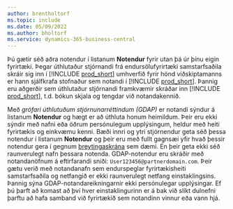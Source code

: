 ```yaml
---
author: brentholtorf
ms.topic: include
ms.date: 05/09/2022
ms.author: bholtorf
ms.service: dynamics-365-business-central
---
```

Þú gætir séð aðra notendur í listanum **Notendur** fyrir utan þá úr þínu eigin fyrirtæki. Þegar úthlutaður stjórnandi frá endursölufyrirtæki samstarfsaðila skráir sig inn í [!INCLUDE [prod_short](prod_short.md)] umhverfið fyrir hönd viðskiptamanns er hann sjálfkrafa stofnaður sem notandi í [!INCLUDE [prod_short](prod_short.md)]. Þannig eru aðgerðir sem úthlutaður stjórnandi framkvæmir skráðar inn [!INCLUDE [prod_short](prod_short.md)], t.d. bókun skjala og tengdar við notandakennið.  

Með *grófari úthlutuðum stjórnunarréttindum (GDAP)* er notandi sýndur á listanum **Notendur** og hægt er að úthluta honum heimildum. Þeir eru ekki sýndir með nafni eða öðrum persónulegum upplýsingum, heldur með heiti fyrirtækis og einkvæmu kenni. Bæði innri og ytri stjórnendur geta séð þessa notendur í listanum **Notendur** og þeir eru með fullt gagnsæi yfir hvað þessir notendur gera í gegnum [breytingaskrána](../across-log-changes.md) sem dæmi. En þeir geta ekki séð raunverulegt nafn þessara notenda. GDAP-notendur eru skráðir með notandanöfnum á eftirfarandi sniði: `User123456@partnerdomain.com`. Þeir gætu verið með notandanafn sem endurspeglar fyrirtækisheiti samstarfsaðila og netfangið er ekki raunverulegt netfang einstaklingsins. Þannig sýna GDAP-notandareikningarnir ekki persónulegar upplýsingar. Ef þú þarft að komast að því hver einstaklingurinn er á bak við slíkt dulnefni þarftu að hafa samband við fyrirtækið sem notandinn vinnur eða vann hjá.  
